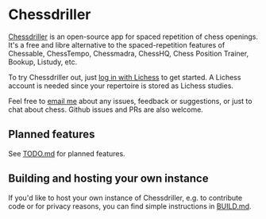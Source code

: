 # Chessdriller

[Chessdriller](https://chessdriller.org/) is an open-source app for spaced repetition of chess openings.
It's a free and libre alternative to the spaced-repetition features of Chessable, ChessTempo, Chessmadra, ChessHQ, Chess Position Trainer, Bookup, Listudy, etc.

To try Chessdriller out, just [log in with Lichess](https://chessdriller.org/join) to get started.
A Lichess account is needed since your repertoire is stored as Lichess studies.

Feel free to [email me](mailto:tim@gurka.se) about any issues, feedback or suggestions, or just to chat about chess.
Github issues and PRs are also welcome.

## Planned features

See [TODO.md](https://github.com/gtim/chessdriller/blob/main/TODO.md) for planned features.

## Building and hosting your own instance

If you'd like to host your own instance of Chessdriller, e.g. to contribute code or for privacy reasons,
you can find simple instructions in [BUILD.md](https://github.com/gtim/chessdriller/blob/main/BUILD.md).

